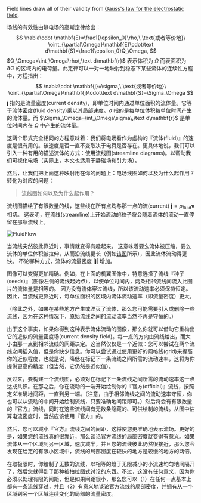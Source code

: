Field lines draw all of their validity from [Gauss's law for the electrostatic field](http://en.wikipedia.org/wiki/Gauss_law),

场线的有效性由静电场的高斯定律给出：
$$
\nabla\cdot \mathbf{E}=\frac1{\epsilon_0}\rho,\ \text{或者等价地}\ 
\oint_{\partial\Omega}\mathbf{E}\cdot\text d\mathbf{S}=\frac1{\epsilon_0}Q_\Omega,
$$
$Q_\Omega=\int_\Omega\rho\,\text d\mathbf{r}$ 表示体积为 $\Omega$ 而表面积为 $\partial \Omega$ 的区域内的电荷量。此定律可以一对一地映射到稳态下某些流体的连续性方程中，方程指出：
$$
\nabla\cdot \mathbf{j}=\sigma,\ \text{或者等价地}\ 
\oint_{\partial\Omega}\mathbf{j}\cdot\text d\mathbf{S}=\Sigma_\Omega
$$
$\mathbf{j}$ 指的是流量密度(current density)，即单位时间内通过单位面积的流体量。它等于流体密度(fluid density)乘以其局部速度。$\sigma$ 指的是每单位体积每单位时间产生的流体量。而 $\Sigma_\Omega=\int_\Omega\sigma\,\text d\mathbf{r}$ 是单位时间内在 $\Omega$ 中产生的流体量。

这两个形式完全相同的方程意味着：我们将电场看作为虚构的『流体(fluid)』的速度是很有用的。该速度是否一直不变取决于电荷是否存在。更具体地说，我们可以引入一种有用的描述流体的方式：使用流线图(streamline diagrams)。以帮助我们可视化电场（实际上，本文也适用于静磁场和引力场）。

然后，让我们把上面这种映射用在你的问题上：电场线图如何以及为什么起作用？转化为对应的问题：

> 流线图如何以及为什么起作用？

流线图描绘了有限数量的线，这些线在所有点均与那一点的流(current) $\mathbf{j}=\rho_\text{fluid}\mathbf{v}$ 相切。 这表明，在流线(streamline)上开始流动的粒子将会随着流体的流动一直停留在那条流线上。

![FluidFlow](https://i.stack.imgur.com/qYidM.jpg)

当流线突然彼此靠近时，事情就变得有趣起来。 这意味着要么流体被压缩，要么流体的单位体积被拉伸，从而沿流线更长（例如[该图](https://en.wikipedia.org/wiki/File:BernoullisLawDerivationDiagram.svg)所示），因此流体流动得更快。 不论哪种方式，流体的流量密度 $|\mathbf{j}|$ 增加。

图像可以变得更加精确。例如，在上面的机翼图像中，特意选择了流线『种子(seeds)』（图像左侧的流线起始点），以使单位时间内，两条相邻流线间流入此图片的流体量是相等的。 因为没有流体穿过流线，所以该流动速率必须保持恒定。 因此，当流线更靠近时，每单位面积的区域内流体流动速率（即流量密度）更大。

（除此之外，如果在某些地方产生或湮灭了流体，那么您可能需要引入或删除一些流线，因为在这种情况下，原始流线之间的流动流率当然不再是守恒的。）

出于这个事实，如果你得到这种表示流体流动的图像，那么你就可以借助它重构出它的近似的流量密度场(current density field)。每一点的方向由流线给出，而大小由那一点到相邻流线的间距决定。这当然仅仅是一个近似：您可以尝试在两个流线之间插入值，但是你缺少信息。你可以尝试通过使用更好的网格线(grid)来提高你的近似程度，也就是说，降低在标记下一条流线之间所需的流动速率，这将为你提供更高的精度（但当然，它仍然是近似值）。

反过来，要构建一个流线图，必须对在标记下一条流线之间所需的流动速率这一点达成共识。在那之后，你在流动的一端开始绘制你的『官方(official)』流线，按照定义准确地间距，一直到另一端。（注意，由于相邻流线之间的流动速率守恒，你也可以从流动的中间开始绘制流线，只要准确地间距即可。）然后将会有有限数量的『官方』流线，同时在这些流线间有无数条隐藏的、可供绘制的流线。从图中估算电流密度时，当然应该使用『官方』的。

然后，您可以减小『官方』流线之间的间距，这将使您更准确地表示流场。更好的是，如果您的流线真的很靠近，那么谈论官方流线的局部密度就变得有意义。如果流体从一个区域到另一区域，速度减半，并且您的流线彼此仍然很接近，那么您会发现在给定的有限小区域中，流线的局部密度在较快的地方是较慢的地方的两倍。

在取极限时，你绘制了无数的流线，以相等的趋于无限减小的小流速均匀地间隔开了，然后您就得到了那种被柏拉图式讨论的东西。不过，这没有任何意义，因为你必须以处理有限的间距，但是如果间距很小，那么您可以（1）在任何一点基本上都有一条流线穿过，并且（2）有意义地谈论官方流线的局部密度，并拥有从一个区域到另一个区域连续变化的局部的流量密度。